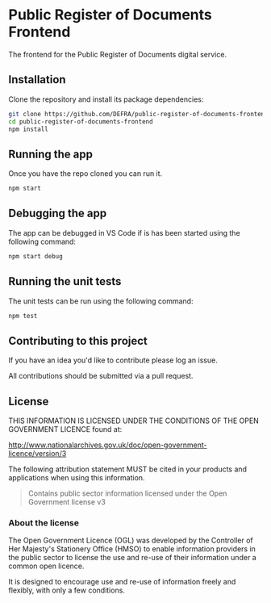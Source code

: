 # Public Register of Documents Frontend

The frontend for the Public Register of Documents digital service.

## Installation

Clone the repository and install its package dependencies:

```bash
git clone https://github.com/DEFRA/public-register-of-documents-frontend.git
cd public-register-of-documents-frontend
npm install
```

## Running the app

Once you have the repo cloned you can run it.

```bash
npm start
```

## Debugging the app

The app can be debugged in VS Code if is has been started using the following command:

```bash
npm start debug
```


## Running the unit tests

The unit tests can be run using the following command:

```bash
npm test
```

## Contributing to this project

If you have an idea you'd like to contribute please log an issue.

All contributions should be submitted via a pull request.

## License

THIS INFORMATION IS LICENSED UNDER THE CONDITIONS OF THE OPEN
GOVERNMENT LICENCE found at:

<http://www.nationalarchives.gov.uk/doc/open-government-licence/version/3>

The following attribution statement MUST be cited in your products
and applications when using this information.

>Contains public sector information licensed under the Open
>Government license v3

### About the license

The Open Government Licence (OGL) was developed by the Controller
of Her Majesty's Stationery Office (HMSO) to enable information
providers in the public sector to license the use and re-use of
their information under a common open licence.

It is designed to encourage use and re-use of information freely
and flexibly, with only a few conditions.

